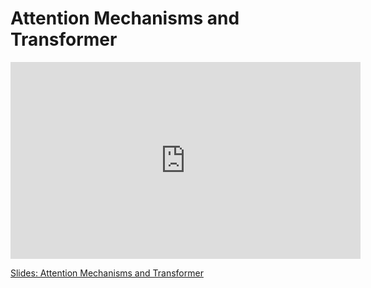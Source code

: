 # Attention Mechanisms and Transformer

<iframe width="560" height="315" src="https://www.youtube.com/embed/Eii87IgFlDU" title="YouTube video player" frameborder="0" allow="accelerometer; autoplay; clipboard-write; encrypted-media; gyroscope; picture-in-picture; web-share" allowfullscreen></iframe>

[Slides: Attention Mechanisms and Transformer](https://github.com/ichatnun/brainCodeCamp2023_lectures/blob/main/ExtraResources/AttentionTransformer.pdf)

<!-- https://course2024-braincodecamp.web.app/lectures-pdf/ExtraResources/AttentionTransformer.pdf -->
